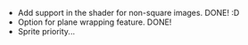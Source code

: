 + Add support in the shader for non-square images. DONE! :D  
+ Option for plane wrapping feature. DONE!  
+ Sprite priority...
